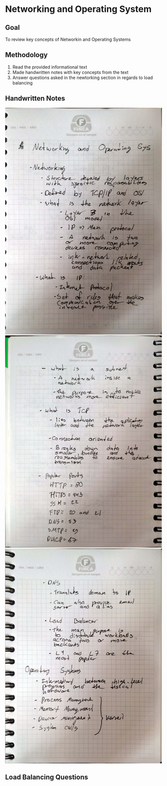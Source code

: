 # Networking and Operating System
## Goal 
To review key concepts of Networkin and Operating Systems 
## Methodology 
1. Read the provided informational text
2. Made handwritten notes with key concepts from the text
3. Answer questions asked in the newtorking section in regards to load balancing
## Handwritten Notes 
![](./imgs/hw_notes_1.jpg)
![](./imgs/hw_notes_2.jpg)
![](./imgs/hw_notes_3.jpg)
## Load Balancing Questions
